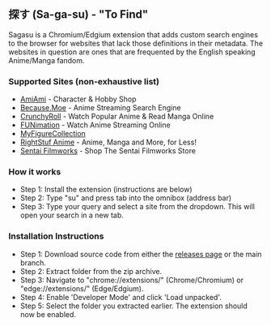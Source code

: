 ## 探す (Sa-ga-su) - "To Find"

Sagasu is a Chromium/Edgium extension that adds custom search engines to the browser for websites that lack those definitions in their metadata. The websites in question are ones that are frequented by the English speaking Anime/Manga fandom.

### Supported Sites (non-exhaustive list)
- [AmiAmi](https://www.amiami.com/eng/) - Character & Hobby Shop
- [Because.Moe](https://because.moe/) - Anime Streaming Search Engine
- [CrunchyRoll](https://www.crunchyroll.com/) - Watch Popular Anime & Read Manga Online
- [FUNimation](https://www.funimation.com/) - Watch Anime Streaming Online
- [MyFigureCollection](https://myfigurecollection.net/)
- [RightStuf Anime](https://www.rightstufanime.com/) - Anime, Manga and More, for Less!
- [Sentai Filmworks](https://www.sentaifilmworks.com) - Shop The Sentai Filmworks Store

### How it works
- Step 1: Install the extension (instructions are below)
- Step 2: Type "su" and press tab into the omnibox (address bar)
- Step 3: Type your query and select a site from the dropdown. This will open your search in a new tab.

### Installation Instructions
- Step 1: Download source code from either the [releases page](https://github.com/AzureKitsune/sagasu/releases) or the main branch.
- Step 2: Extract folder from the zip archive.
- Step 3: Navigate to "chrome://extensions/" (Chrome/Chromium) or "edge://extensions/" (Edge/Edgium).
- Step 4: Enable 'Developer Mode' and click 'Load unpacked'.
- Step 5: Select the folder you extracted earlier. The extension should now be enabled.